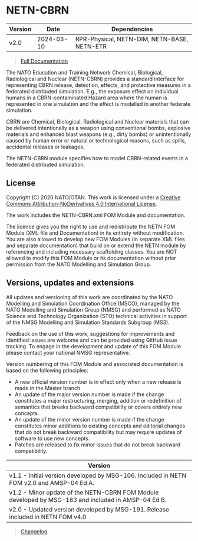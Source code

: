 # NETN-CBRN


|Version| Date| Dependencies|
|---|---|---|
|v2.0|2024-03-10|RPR-Physical, NETN-DIM, NETN-BASE, NETN-ETR|

> [Full Documentation](NETN-CBRN.md)

The NATO Education and Training Network Chemical, Biological, Radiological and Nuclear (NETN-CBRN) provides a standard interface for representing CBRN release, detection, effects, and protective measures in a federated distributed simulation. E.g., the exposure effect on individual humans in a CBRN-contaminated Hazard area where the human is represented in one simulation and the effect is modelled in another federate simulation.

CBRN are Chemical, Biological, Radiological and Nuclear materials that can be delivered intentionally as a weapon using conventional bombs, explosive materials and enhanced blast weapons (e.g., dirty bombs) or unintentionally caused by human error or natural or technological reasons, such as spills, accidental releases or leakages. 

The NETN-CBRN module specifies how to model CBRN-related events in a federated distributed simulation.



## License

Copyright (C) 2020 NATO/OTAN. This work is licensed under a [Creative Commons Attribution-NoDerivatives 4.0 International License](LICENCE.md).

The work includes the NETN-CBRN.xml FOM Module and documentation.

The licence gives you the right to use and redistribute the NETN FOM Module (XML file and Documentation) in its entirety without modification. You are also allowed to develop new FOM Modules (in separate XML files and separate documentation) that build on or extend the NETN module by referencing and including necessary scaffolding classes. You are NOT allowed to modify this FOM Module or its documentation without prior permission from the NATO Modelling and Simulation Group.

## Versions, updates and extensions

All updates and versioning of this work are coordinated by the NATO Modelling and Simulation Coordination Office (MSCO), managed by the NATO Modelling and Simulation Group (NMSG) and performed as NATO Science and Technology Organization (STO) technical activities in support of the NMSG Modelling and Simulation Standards Subgroup (MS3).

Feedback on the use of this work, suggestions for improvements and identified issues are welcome and can be provided using GitHub issue tracking. To engage in the development and update of this FOM Module please contact your national NMSG representative.

Version numbering of this FOM Module and associated documentation is based on the following principles:

* A new official version number is in effect only when a new release is made in the Master branch.
* An update of the major version number is made if the change constitutes a major restructuring, merging, addition or redefinition of semantics that breaks backward compatibility or covers entirely new concepts.
* An update of the minor version number is made if the change constitutes minor additions to existing concepts and editorial changes that do not break backward compatibility but may require updates of software to use new concepts.
* Patches are released to fix minor issues that do not break backward compatibility.

|Version|
|---|
|v1.1 - Initial version developed by MSG-106. Included in NETN FOM v2.0 and AMSP-04 Ed A.|
|v1.2 - Minor update of the NETN-CBRN FOM Module developed by MSG-163 and included in AMSP-04 Ed B.|
|v2.0 - Updated version developed by MSG-191. Release included in NETN FOM v4.0|

> [Changelog](changelog.md)

